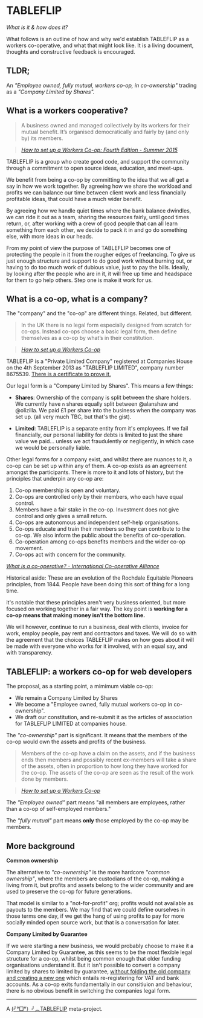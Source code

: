 # TABLEFLIP

_What is it & how does it?_

What follows is an outline of how and why we'd establish TABLEFLIP as a workers co-operative, and what that might look like. It is a living document, thoughts and constructive feedback is encouraged.

## TLDR;

An _"Employee owned, fully mutual, workers co-op, in co-ownership"_ trading as a _"Company Limited by Shares"._

## What is a workers cooperative?

> A business owned and managed collectively by its workers for their mutual benefit.
> It’s organised democratically and fairly by (and only by) its members.

> _[How to set up a Workers Co-op: Fourth Edition - Summer 2015][1]_

TABLEFLIP is a group who create good code, and support the community through a commitment to open source ideas, education, and meet-ups.

We benefit from being a co-op by committing to the idea that we all get a say in how we work together. By agreeing how we share the workload and profits we can balance our time between client work and less financially profitable ideas, that could have a much wider benefit.

By agreeing how we handle quiet times where the bank balance dwindles, we can ride it out as a team, sharing the resources fairly, until good times return, or, after working with a crew of good people that can all learn something from each other, we decide to pack it in and go do something else, with more ideas in our heads.

From my point of view the purpose of TABLEFLIP becomes one of protecting the people in it from the rougher edges of freelancing. To give us just enough structure and support to do good work without burning out, or having to do too much work of dubious value, just to pay the bills. Ideally, by looking after the people who are in it, it will free up time and headspace for them to go help others. Step one is make it work for us.

## What is a co-op, what is a company?

The "company" and the "co-op" are different things. Related, but different.

>  In the UK there is no legal form especially designed from scratch for co-ops.
> Instead co-ops choose a basic legal form, then define themselves as a co-op by what’s in their constitution.

> _[How to set up a Workers Co-op][1]_

TABLEFLIP is a "Private Limited Company" registered at Companies House on the 4th September 2013 as "TABLEFLIP LIMITED", company number 8675539. [There is a certificate to prove it.][2]

Our legal form is a "Company Limited by Shares". This means a few things:

- **Shares**: Ownership of the company is split between the share holders. We currently have `n` shares equally split between @alanshaw and @olizilla. We paid £1 per share into the business when the company was set up. (all very much TBC, but that's the gist).

- **Limited**: TABLEFLIP is a separate entity from it's employees. If we fail financially, our personal liability for debts is limited to just the share value we paid... unless we act fraudulently or negligently, in which case we would be personally liable.

Other legal forms for a company exist, and whilst there are nuances to it, a co-op can be set up within any of them. A co-op exists as an agreement amongst the participants. There is more to it and lots of history, but the principles that underpin any co-op are:

1. Co-op membership is open and voluntary.
2. Co-ops are controlled only by their members, who each have equal control.
3. Members have a fair stake in the co-op. Investment does not give control and only gives a small return.
4. Co-ops are autonomous and independent self-help organisations.
5. Co-ops educate and train their members so they can contribute to the co-op. We also inform the public about the benefits of co-operation.
6. Co-operation among co-ops benefits members and the wider co-op movement.
7. Co-ops act with concern for the community.

_[What is a co-operative? - International Co-operative Alliance][3]_

Historical aside: These are an evolution of the Rochdale Equitable Pioneers principles, from 1844. People have been doing this sort of thing for a long time.

it's notable that these principles aren't very business oriented, but more focused on working together in a fair way. The key point is **working for a co-op means that making money isn’t the bottom line.**

We will however, continue to run a business, deal with clients, invoice for work, employ people, pay rent and contractors and taxes. We will do so with the agreement that the choices TABLEFLIP makes on how goes about it will be made with everyone who works for it involved, with an equal say, and with transparency.

## TABLEFLIP: a workers co-op for web developers

The proposal, as a starting point, a mimimum viable co-op:

- We remain a Company Limited by Shares
- We become a "Employee owned, fully mutual workers co-op in co-ownership".
- We draft our constitution, and re-submit it as the articles of association for TABLEFLIP LIMITED at companies house.

The _"co-ownership"_ part is significant. It means that the members of the co-op would own the assets and profits of the business.

> Members of the co-op have a claim on the assets, and if the business ends then members and possibly recent ex-members will take a share of the assets, often in proportion to how long they have worked for the co-op. The assets of the co-op are seen as the result of the work done by members.

> _[How to set up a Workers Co-op][1]_

The _"Employee owned"_ part means "all members are employees, rather than a co-op of self-employed members."

The _"fully mutual"_ part means **only** those employed by the co-op may be members.

## More background

**Common ownership**

The alternative to _"co-ownership"_ is the more hardcore _"common ownership"_, where the members are custodians of the co-op, making a living from it, but profits and assets belong to the wider community and are used to preserve the co-op for future generations.

That model is similar to a "not-for-profit" org; profits would not available as payouts to the members. We may find that we could define ourselves in those terms one day, if we get the hang of using profits to pay for more socially minded open source work, but that is a conversation for later.

**Company Limited by Guarantee**

If we were starting a new business, we would probably choose to make it a Company Limited by Guarantee, as this seems to be the most flexible legal structure for a co-op, whilst being common enough that older funding organisations understand it. But it isn't possible to convert a company limited by shares to limited by guarantee, [without folding the old company and creating a new one][4] which entails re-registering for VAT and bank accounts. As a co-op exits fundamentally in our consitiuion and behaviour, there is no obvious benefit in switching the companies legal form.

---

A [(╯°□°）╯︵TABLEFLIP](https://tableflip.io) meta-project.

[1]:http://www.radicalroutes.org.uk/publicdownloads/setupaworkerscoop-lowres.pdf
[2]: https://github.com/tableflip/tableflip/blob/master/tableflip-incorporation-certificate-2013.pdf
[3]:http://ica.coop/en/what-co-operative
[4]:http://www.companylawsolutions.co.uk/converting-company-limited-by-shares-to-company-limited-by-guarantee